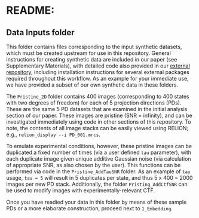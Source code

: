 # README: 
## Data Inputs folder

This folder contains files corresponding to the input synthetic datasets, which must be created upstream for use in this repository. General instructions for creating synthetic data are included in our paper (see Supplementary Materials), with detailed code also provided in our [external repository](https://github.com/evanseitz/cryoEM_synthetic_continua), including installation instructions for several external packages required throughout this workflow. As an example for your immediate use, we have provided a subset of our own synthetic data in these folders.

The `Pristine_2D` folder contains 400 images (corresponding to 400 states with two degrees of freedom) for each of 5 projection directions (PDs). These are the same 5 PD datasets that are examined in the initial analysis section of our paper. These images are pristine (SNR = infinity), and can be investigated immediately using code in other sections of this repository. To note, the contents of all image stacks can be easily viewed using RELION; e.g., `relion_display --i PD_001.mrcs`.

To emulate experimental conditions, however, these pristine images can be duplicated a fixed number of times (via a user defined `tau` parameter), with each duplicate image given unique additive Gaussian noise (via calculation of appropriate SNR, as also chosen by the user). This functions can be performed via code in the `Pristine_AddTauSNR` folder. As an example of `tau` usage, `tau = 5` will result in 5 duplicates per state, and thus 5 x 400 = 2000 images per new PD stack. Additionally, the folder `Pristing_AddCtfSNR` can be used to modify images with experimentally-relevant CTF.

Once you have readied your data in this folder by means of these sample PDs or a more elaborate construction, proceed next to `1_Embedding`.
